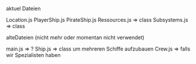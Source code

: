 aktuel Dateien

Location.js
PlayerShip.js
PirateShip.js
Ressources.js => class
Subsystems.js => class


alteDateien (nicht mehr oder momentan nicht verwendet)

main.js => ?
Ship.js => class um mehreren Schiffe aufzubauen
Crew.js => falls wir Spezialisten haben
